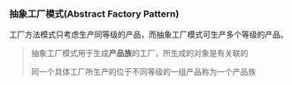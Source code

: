 ### 抽象工厂模式(Abstract Factory Pattern)

工厂方法模式只考虑生产同等级的产品，而抽象工厂模式可生产多个等级的产品。

>抽象工厂模式用于生成**产品族**的工厂，所生成的对象是有关联的
>
>同一个具体工厂所生产的位于不同等级的一组产品称为一个产品族




